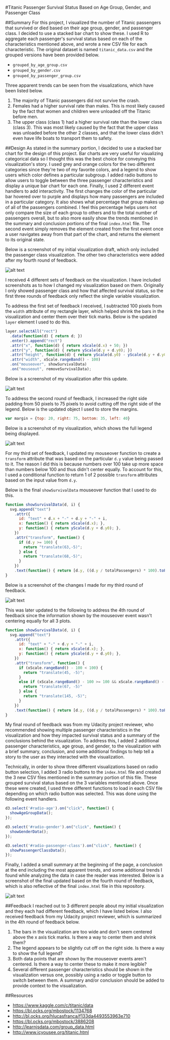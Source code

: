 #Titanic Passenger Survival Status Based on Age Group, Gender, and Passenger Class

##Summary
For this project, I visualized the number of Titanic passengers that survived or died based on their age group, gender, and passenger class. I decided to use a stacked bar chart to show these. I used R to aggregate each passenger's survival status based on each of the characteristics mentioned above, and wrote a new CSV file for each characteristic. The original dataset is named `titanic_data.csv` and the grouped versions have been provided below.

  * `grouped_by_age_group.csv`
  * `grouped_by_gender.csv`
  * `grouped_by_passenger_group.csv`

Three apparent trends can be seen from the visualizations, which have been listed below.

  1. The majority of Titanic passengers did not survive the crash.
  2. Females had a higher survival rate than males. This is most likely caused by the fact that women and children were unloaded off the Titanic before men.
  3. The upper class (class 1) had a higher survival rate than the lower class (class 3). This was most likely caused by the fact that the upper class was unloaded before the other 2 classes, and that the lower class didn't even have life boats to transport them to safety.     

##Design
As stated in the summary portion, I decided to use a stacked bar chart for the design of this project. Bar charts are very useful for visualizing categorical data so I thought this was the best choice for conveying this visualization's story. I used grey and orange colors for the two different categories since they're two of my favorite colors, and a legend to show users which color defines a particular subgroup. I added radio buttons to allow users to toggle between the three passenger characteristics and display a unique bar chart for each one. Finally, I used 2 different event handlers to add interactivity. The first changes the color of the particular bar hovered over to purple and displays how many passengers are included in a particular category. It also shows what percentage that group makes up of all of the passengers combined. I feel this percentage helps users not only compare the size of each group to others and to the total number of passengers overall, but to also more easily show the trends mentioned in the summary and conclusion portions of the final `index.html` file. The second event simply removes the element created from the first event once a user navigates away from that part of the chart, and returns the element to its original state.

Below is a screenshot of my initial visualization draft, which only included the passenger class visualization. The other two characteristics were added after my fourth round of feedback.

![alt text](https://github.com/bljustice/titanic-survival-data-visualization/blob/master/first-design.png)

I received 4 different sets of feedback on the visualization. I have included screenshots as to how I changed my visualization based on them. Originally I only showed passenger class and how that affected survival status, so the first three rounds of feedback only reflect the single variable visualization.

To address the first set of feedback I received, I subtracted 100 pixels from the `width` attribute of my rectangle layer, which helped shrink the bars in the visualization and center them over their tick marks. Below is the updated `layer` element I used to do this.

```javascript
layer.selectAll("rect")
  .data(function(d) { return d; })
  .enter().append("rect")
  .attr("x", function(d) { return xScale(d.x) + 50; })
  .attr("y", function(d) { return yScale(d.y + d.y0); })
  .attr("height", function(d) { return yScale(d.y0) - yScale(d.y + d.y0); })
  .attr("width", xScale.rangeBand() - 100)
  .on("mouseover", showSurvivalData)
  .on("mouseout", removeSurvivalData);
```
Below is a screenshot of my visualization after this update.

![alt text](https://github.com/bljustice/titanic-survival-data-visualization/blob/master/first-feedback-implemented.png)

To address the second round of feedback, I increased the right side padding from 50 pixels to 75 pixels to avoid cutting off the right side of the legend. Below is the updated object I used to store the margins.

```javascript
var margin = {top: 20, right: 75, bottom: 35, left: 40}
```

Below is a screenshot of my visualization, which shows the full legend being displayed.

![alt text](https://github.com/bljustice/titanic-survival-data-visualization/blob/master/second-feedback-implemented.png)

For my third set of feedback, I updated my mouseover function to create a `transform` attribute that was based on the particular `d.y` value being passed to it. The reason I did this is because numbers over 100 take up more space than numbers below 100 and thus didn't center equally. To account for this, I used a conditional function to return 1 of 2 possible `transform` attributes based on the input value from `d.y`.

Below is the final `showSurvivalData` mouseover function that I used to do this.  

```javascript
function showSurvivalData(d, i) {
  svg.append("text")
    .attr({
      id: "text" + d.x + "-" + d.y + "-" + i,
      x: function() { return xScale(d.x); },
      y: function() { return yScale(d.y + d.y0); },
    })
    .attr("transform", function() {
      if (d.y >= 100) {
        return "translate(63,-5)";
      } else {
        return "translate(68,-5)";
      }
    })
    .text(function() { return [d.y, ((d.y / totalPassengers) * 100).toFixed(2) + "% of Total Passengers"]; });
}
```

Below is a screenshot of the changes I made for my third round of feedback.

![alt text](https://github.com/bljustice/titanic-survival-data-visualization/blob/master/third-feedback-implemented.png)

This was later updated to the following to address the 4th round of feedback since the information shown by the mouseover event wasn't centering equally for all 3 plots.

```javascript
function showSurvivalData(d, i) {
  svg.append("text")
    .attr({
      id: "text" + "-" + d.y + "-" + i,
      x: function() { return xScale(d.x); },
      y: function() { return yScale(d.y + d.y0); },
    })
    .attr("transform", function() {
      if (xScale.rangeBand() - 100 < 100) {
        return "translate(45, -5)";
      }
      else if (xScale.rangeBand() - 100 >= 100 && xScale.rangeBand() - 100 <= 190) {
        return "translate(67, -5)"
      } else {
        return "translate(145, -5)";
      }
    })
    .text(function() { return [d.y, ((d.y / totalPassengers) * 100).toFixed(2) + "% of Total Passengers"]; });
}
```

My final round of feedback was from my Udacity project reviewer, who recommended showing multiple passenger characteristics in the visualization and how they impacted survival status and a summary of the conclusions behind the visualization. To address this, I added 2 additional passenger characteristics, age group, and gender, to the visualization with a brief summary, conclusion, and some additional findings to help tell a story to the user as they interacted with the visualization.

Technically, in order to show three different visualizations based on radio button selection, I added 3 radio buttons to the `index.html` file and created the 3 new CSV files mentioned in the summary portion of this file. These grouped survival status based on the 3 variables mentioned above. Once these were created, I used three different functions to load in each CSV file depending on which radio button was selected. This was done using the following event handlers.

```javascript
d3.select('#radio-age').on("click", function() {
  showAgeGroupData();
});

d3.select('#radio-gender').on("click", function() {
  showGenderData();
});

d3.select('#radio-passenger-class').on("click", function() {
  showPassengerClassData();
});
```

Finally, I added a small summary at the beginning of the page, a conclusion at the end including the most apparent trends, and some additional trends I found while analyzing the data in case the reader was interested. Below is a screenshot of the final updated based on the fourth round of feedback, which is also reflective of the final `index.html` file in this repository.

![alt text](https://github.com/bljustice/titanic-survival-data-visualization/blob/master/fourth-feedback-implemented.png)

##Feedback
I reached out to 3 different people about my initial visualization and they each had different feedback, which I have listed below. I also received feedback from my Udacity project reviewer, which is summarized in the 4th round of feedback below.

  1. The bars in the visualization are too wide and don't seem centered above the x axis tick marks. Is there a way to center them and shrink them?
  2. The legend appears to be slightly cut off on the right side. Is there a way to show the full legend?
  3. Both data points that are shown by the mouseover events aren't centered. Is there a way to center these to make it more legible?
  4. Several different passenger characteristics should be shown in the visualization versus one, possibly using a radio or toggle button to switch between them. A summary and/or conclusion should be added to provide context to the visualization.

##Resources
  * https://www.kaggle.com/c/titanic/data
  * https://bl.ocks.org/mbostock/1134768
  * http://bl.ocks.org/hlucasfranca/f133da4493553963e710
  * https://bl.ocks.org/mbostock/3886208
  * http://learnjsdata.com/group_data.html
  * http://www.icyousee.org/titanic.html
